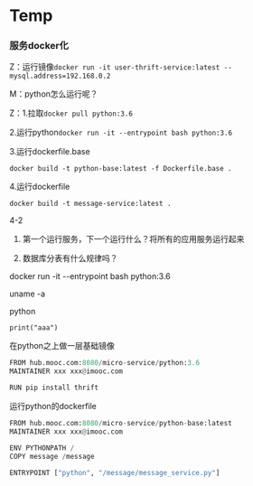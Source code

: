 # Temp

### 服务docker化  

Z：运行镜像``docker run -it user-thrift-service:latest --mysql.address=192.168.0.2``    

M：python怎么运行呢？

Z：1.拉取``docker pull python:3.6``

2.运行python``docker run -it --entrypoint bash python:3.6``  

3.运行dockerfile.base

``docker build -t python-base:latest -f Dockerfile.base .``  

4.运行dockerfile

``docker build -t message-service:latest .``

4-2









  

1. 第一个运行服务，下一个运行什么？将所有的应用服务运行起来

2. 数据库分表有什么规律吗？










docker run -it --entrypoint bash python:3.6

uname -a

python

	print("aaa")



在python之上做一层基础镜像

```python
FROM hub.mooc.com:8080/micro-service/python:3.6
MAINTAINER xxx xxx@imooc.com

RUN pip install thrift
```

运行python的dockerfile

```python
FROM hub.mooc.com:8080/micro-service/python-base:latest
MAINTAINER xxx xxx@imooc.com

ENV PYTHONPATH /
COPY message /message

ENTRYPOINT ["python", "/message/message_service.py"]
```





